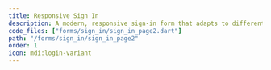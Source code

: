 ```yaml
---
title: Responsive Sign In
description: A modern, responsive sign-in form that adapts to different screen sizes. Features clean design, form validation, and smooth animations.
code_files: ["forms/sign_in/sign_in_page2.dart"]
path: "/forms/sign_in/sign_in_page2"
order: 1
icon: mdi:login-variant
---
```

